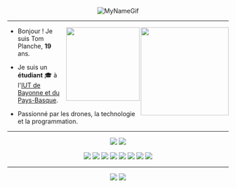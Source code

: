 <p align="center">
    <img src="https://github.com/TomPlanche/TomPlanche/blob/main/gifPerso.gif" alt= "MyNameGif">
</p>

---
<img src="https://github-readme-stats.vercel.app/api/top-langs/?username=tomPlanche&theme=dark&layout=compact" align="right" height="200" />
<img src="https://github-readme-stats.vercel.app/api?username=tomplanche&theme=dark&show_icons=true" align="right" height="167" />

<div style="height: auto;">
    <div>
        <ul>
            <li>
                <p>
                    Bonjour ! Je suis Tom Planche, <strong>19</strong> ans.
                </p>
            </li>
            <li>
                <p>
                    Je suis un <strong>étudiant</strong> 🎓 à l'<a href="https://www.iutbayonne.univ-pau.fr">IUT de Bayonne et du Pays-Basque</a>.
                </p>
            </li>
            <li>
                <p>Passionné par les drones, la technologie et la programmation.</p>
            </li>
        </ul>
    </div>
</div>


--- 

<p align = "center">
    <img src = "https://img.shields.io/badge/-Kali-2777FF?logo=Linux&style=for-the-badge&logoColor=white">
    <img src = "https://img.shields.io/badge/-Mac_OS%20-%23121011.svg?logo=Apple&style=for-the-badge&logoColor=white">
</p>

<p align="center">
    <img src="https://img.shields.io/badge/swift%20-red.svg?&style=for-the-badge&logo=swift&logoColor=white"/>
    <img src="https://img.shields.io/badge/c++%20-%2300599C.svg?&style=for-the-badge&logo=c%2B%2B&ogoColor=white"/>
    <img src="https://img.shields.io/badge/python%20-%2314354C.svg?&style=for-the-badge&logo=python&logoColor=white"/>
    <img src="https://img.shields.io/badge/html5%20-red.svg?&style=for-the-badge&logo=html5&logoColor=white"/>
    <img src="https://img.shields.io/badge/css3%20-%2300599C.svg?&style=for-the-badge&logo=css3&logoColor=white"/>
    <img src="https://img.shields.io/badge/javascript%20-%23323330.svg?&style=for-the-badge&logo=javascript&logoColor=%23F7DF1E"/>
    <img src="https://img.shields.io/badge/github%20-%23121011.svg?&style=for-the-badge&logo=github&logoColor=white"/>
    <img src="https://img.shields.io/badge/-Adobe-red??&style=for-the-badge&logo=adobe&logoColor=white"/>
</p>

---

<p align = "center">
    <img src = "https://img.shields.io/badge/-tomplanche@icloud.com-c14438?style=flat-square&logo=ICloud&logoColor=white&link=mailto:tomplanche@icloud.com&color=blue">
    <img src = "https://img.shields.io/github/stars/tomPlanche?style=social" link = "https://github.com/TomPlanche">
</p>